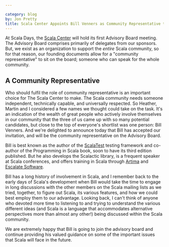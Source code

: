 ```yaml
---

category: blog
by: Jon Pretty
title: Scala Center Appoints Bill Venners as Community Representative to the Advisory Board
---
```


At Scala Days, the [Scala Center](https://scala.epfl.ch/) will hold its first
Advisory Board meeting. The Advisory Board comprises primarily of delegates
from our sponsors. But, we exist as an organization to support the *entire*
Scala community, so for that reason, our founding documents allow for a
"community representative" to sit on the board; someone who can speak for the
whole community.

## A Community Representative

Who should fulfil the role of community representative is an important choice
for The Scala Center to make. The Scala community needs someone independent,
technically capable, and universally respected. So Heather, Martin and I
considered a few names we thought could take on the task.  It's an indication
of the wealth of great people who actively involve themselves in our community
that the three of us came up with so many potential candidates, but close to
the top of everyone's shortlist was one person: Bill Venners. And we're
delighted to announce today that Bill has accepted our invitation, and will be
the community representative on the Advisory Board.

Bill is best known as the author of the [ScalaTest](http://www.scalatest.org/)
testing framework and co-author of the Programming in Scala book, soon to have
its third edition published. But he also develops the Scalactic library, is a
frequent speaker at Scala conferences, and offers training in Scala through
[Artima](http://www.artima.com/) and [Escalate
Software](http://www.escalatesoft.com/).

Bill has a long history of involvement in Scala, and I remember back to the
early days of Scala's development when Bill would take the time to engage in
long discussions with the other members on the Scala mailing lists as we tried,
together, to figure out Scala, its various features, and how we could best
employ them to our advantage. Looking back, I can't think of anyone who devoted
more time to listening to and trying to understand the various different ideas
(and Scala is a language that accommodates alternative perspectives more than
almost any other!) being discussed within the Scala community.

We are extremely happy that Bill is going to join the advisory board and
continue providing his valued guidance on some of the important issues that
Scala will face in the future.

